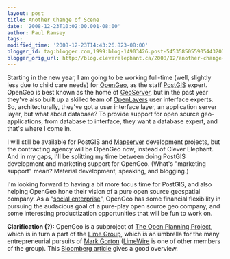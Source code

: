 ```yaml
---
layout: post
title: Another Change of Scene
date: '2008-12-23T10:02:00.001-08:00'
author: Paul Ramsey
tags: 
modified_time: '2008-12-23T14:43:26.823-08:00'
blogger_id: tag:blogger.com,1999:blog-14903426.post-5453585055905443207
blogger_orig_url: http://blog.cleverelephant.ca/2008/12/another-change-of-scene.html
---
```


Starting in the new year, I am going to be working full-time (well, slightly less due to child care needs) for [OpenGeo](http://www.opengeo.org/), as the staff [PostGIS](http://postgis.refractions.net/) expert.  OpenGeo is best known as the home of [GeoServer](http://www.geoserver.org/), but in the past year they've also built up a skilled team of [OpenLayers](http://www.openlayers.org/) user interface experts.  So, architecturally, they've got a user interface layer, an application server layer, but what about database?  To provide support for open source geo-applications, from database to interface, they want a database expert, and that's where I come in.

I will still be available for PostGIS and [Mapserver](http://mapserver.osgeo.org/) development projects, but the contracting agency will be OpenGeo now, instead of Clever Elephant. And in my gaps, I'll be splitting my time between doing PostGIS development and marketing support for OpenGeo. (What's "marketing support" mean? Material development, speaking, and blogging.)

I'm looking forward to having a bit more focus time for PostGIS, and also helping OpenGeo hone their vision of a pure open source geospatial company. As a "[social enterprise](http://cholmes.wordpress.com/2008/06/18/social-biz/)", OpenGeo has some financial flexibility in pursuing the audacious goal of a pure-play open source geo company, and some interesting productization opportunities that will be fun to work on.

**Clarification (?):** OpenGeo is a subproject of [The Open Planning Project](http://topp.openplans.org/), which is in turn a part of the [Lime Group](http://www.limegroup.com/), which is an umbrella for the many entrepreneurial pursuits of [Mark Gorton](http://en.wikipedia.org/wiki/Mark_Gorton) ([LimeWire](http://www.limewire.com/) is one of other members of the group). This [Bloomberg article](http://www.bloomberg.com/apps/news?pid=20601109&sid=aI7Vgoya5Bak&refer=exclusive) gives a good overview.

